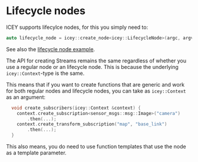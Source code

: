 # Lifecycle nodes

ICEY supports lifecylce nodes, for this you simply need to: 

```cpp
auto lifecycle_node = icey::create_node<icey::LifecycleNode>(argc, argv, "planner_node");
```

See also the [lifecycle node example](../../icey_examples/src/lifecycle_nodes.cpp). 

The API for creating Streams remains the same regardless of whether you use a regular node or an lifecycle node. 
This is because the underlying `icey::Context`-type is the same.

This means that if you want to create functions that are generic and work for both regular nodes and lifecycle nodes, you can take as `icey::Context` as an argument:

```cpp
  void create_subscribers(icey::Context &context) {
    context.create_subscription<sensor_msgs::msg::Image>("camera")
        .then(...);
    context.create_transform_subscription("map", "base_link")
        .then(...);
  }
```

This also means, you do need to use function templates that use the node as a template parameter.